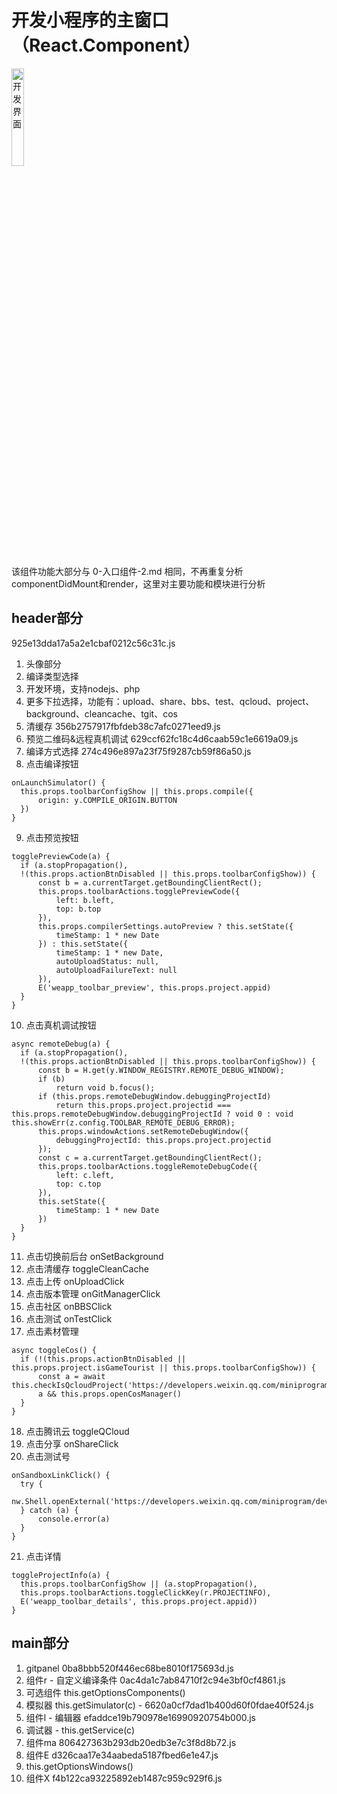 # 开发小程序的主窗口（React.Component）
<img src="https://github.com/cleverpp/SourceAnalytics/blob/master/wechatwebdevtools/assets/SELECT_PROJECT.png" alt="开发界面" width="20%" height="20%">

该组件功能大部分与 0-入口组件-2.md 相同，不再重复分析componentDidMount和render，这里对主要功能和模块进行分析

## header部分
925e13dda17a5a2e1cbaf0212c56c31c.js

1. 头像部分
2. 编译类型选择
3. 开发环境，支持nodejs、php
4. 更多下拉选择，功能有：upload、share、bbs、test、qcloud、project、background、cleancache、tgit、cos
5. 清缓存 356b2757917fbfdeb38c7afc0271eed9.js
6. 预览二维码&远程真机调试 629ccf62fc18c4d6caab59c1e6619a09.js
7. 编译方式选择 274c496e897a23f75f9287cb59f86a50.js
8. 点击编译按钮
  ```
  onLaunchSimulator() {
    this.props.toolbarConfigShow || this.props.compile({
        origin: y.COMPILE_ORIGIN.BUTTON
    })
  }
  ```
9. 点击预览按钮
  ```
  togglePreviewCode(a) {
    if (a.stopPropagation(),
    !(this.props.actionBtnDisabled || this.props.toolbarConfigShow)) {
        const b = a.currentTarget.getBoundingClientRect();
        this.props.toolbarActions.togglePreviewCode({
            left: b.left,
            top: b.top
        }),
        this.props.compilerSettings.autoPreview ? this.setState({
            timeStamp: 1 * new Date
        }) : this.setState({
            timeStamp: 1 * new Date,
            autoUploadStatus: null,
            autoUploadFailureText: null
        }),
        E('weapp_toolbar_preview', this.props.project.appid)
    }
  }
  ```
10. 点击真机调试按钮
  ```
  async remoteDebug(a) {
    if (a.stopPropagation(),
    !(this.props.actionBtnDisabled || this.props.toolbarConfigShow)) {
        const b = H.get(y.WINDOW_REGISTRY.REMOTE_DEBUG_WINDOW);
        if (b)
            return void b.focus();
        if (this.props.remoteDebugWindow.debuggingProjectId)
            return this.props.project.projectid === this.props.remoteDebugWindow.debuggingProjectId ? void 0 : void this.showErr(z.config.TOOLBAR_REMOTE_DEBUG_ERROR);
        this.props.windowActions.setRemoteDebugWindow({
            debuggingProjectId: this.props.project.projectid
        });
        const c = a.currentTarget.getBoundingClientRect();
        this.props.toolbarActions.toggleRemoteDebugCode({
            left: c.left,
            top: c.top
        }),
        this.setState({
            timeStamp: 1 * new Date
        })
    }
  }
  ```
11. 点击切换前后台 onSetBackground
12. 点击清缓存 toggleCleanCache
13. 点击上传 onUploadClick
14. 点击版本管理 onGitManagerClick
15. 点击社区 onBBSClick
16. 点击测试 onTestClick
17. 点击素材管理 
  ```
  async toggleCos() {
    if (!(this.props.actionBtnDisabled || this.props.project.isGameTourist || this.props.toolbarConfigShow)) {
        const a = await this.checkIsQcloudProject('https://developers.weixin.qq.com/miniprogram/dev/qcloud/material.html');
        a && this.props.openCosManager()
    }
  }
  ```
18. 点击腾讯云 toggleQCloud
19. 点击分享 onShareClick
20. 点击测试号 
  ```
  onSandboxLinkClick() {
    try {
        nw.Shell.openExternal('https://developers.weixin.qq.com/miniprogram/dev/devtools/sandbox.html')
    } catch (a) {
        console.error(a)
    }
  }
  ```
21. 点击详情
  ```
  toggleProjectInfo(a) {
    this.props.toolbarConfigShow || (a.stopPropagation(),
    this.props.toolbarActions.toggleClickKey(r.PROJECTINFO),
    E('weapp_toolbar_details', this.props.project.appid))
  }
  ```

## main部分
1. gitpanel  0ba8bbb520f446ec68be8010f175693d.js
2. 组件r - 自定义编译条件  0ac4da1c7ab84710f2c94e3bf0cf4861.js
3. 可选组件 this.getOptionsComponents()
4. 模拟器 this.getSimulator(c) - 6620a0cf7dad1b400d60f0fdae40f524.js
5. 组件l - 编辑器 efaddce19b790978e16990920754b000.js
6. 调试器 - this.getService(c)
7. 组件ma 806427363b293db20edb3e7c3f8d8b72.js
8. 组件E d326caa17e34aabeda5187fbed6e1e47.js
9. this.getOptionsWindows()
10. 组件X f4b122ca93225892eb1487c959c929f6.js
